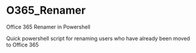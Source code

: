 # O365_Renamer
Office 365 Renamer in Powershell

Quick powershell script for renaming users who have already been moved to Office 365
